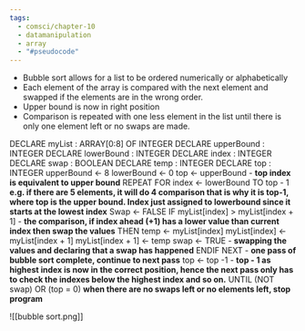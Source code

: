 ```yaml
---
tags:
  - comsci/chapter-10
  - datamanipulation
  - array
  - "#pseudocode"
---
```

- Bubble sort allows for a list to be ordered numerically or alphabetically 
- Each element of the array is compared with the next element and swapped if the elements are in the wrong order.
- Upper bound is now in right position
- Comparison is repeated with one less element in the list until there is only one element left or no swaps are made.

DECLARE myList : ARRAY\[0:8] OF INTEGER 
DECLARE upperBound : INTEGER 
DECLARE lowerBound : INTEGER 
DECLARE index : INTEGER 
DECLARE swap : BOOLEAN
DECLARE temp : INTEGER 
DECLARE top : INTEGER 
upperBound ← 8
lowerBound ← 0 
top ← upperBound  - **top index is equivalent to upper bound**
REPEAT 
	FOR index <- lowerBound TO top - 1   **e.g. if there are 5 elements, it will do 4 comparison that is why it is top-1, where top is the upper bound. Index just assigned to lowerbound since it starts at the lowest index**
		Swap ← FALSE 
		IF myList\[index] > myList\[index + 1] - **the comparison, if index ahead (+1) has a lower value than current index then swap the values**
			THEN 
				temp ← myList\[index] 
				myList\[index] ← myList\[index + 1] 
				myList\[index + 1] ← temp 
				swap ← TRUE  - **swapping the values and declaring that a swap has happened**
		ENDIF 
	NEXT - **one pass of bubble sort complete, continue to next pass** 
	top ← top -1  - **top - 1 as highest index is now in the correct position, hence the next pass only has to check the indexes below the highest index and so on.**
UNTIL (NOT swap) OR (top = 0)
**when there are no swaps left or no elements left, stop program**

![[bubble sort.png]]